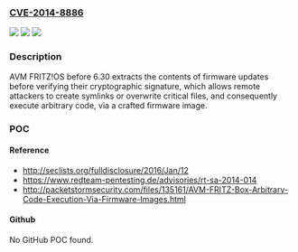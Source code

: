 ### [CVE-2014-8886](https://cve.mitre.org/cgi-bin/cvename.cgi?name=CVE-2014-8886)
![](https://img.shields.io/static/v1?label=Product&message=n%2Fa&color=blue)
![](https://img.shields.io/static/v1?label=Version&message=n%2Fa&color=blue)
![](https://img.shields.io/static/v1?label=Vulnerability&message=n%2Fa&color=brighgreen)

### Description

AVM FRITZ!OS before 6.30 extracts the contents of firmware updates before verifying their cryptographic signature, which allows remote attackers to create symlinks or overwrite critical files, and consequently execute arbitrary code, via a crafted firmware image.

### POC

#### Reference
- http://seclists.org/fulldisclosure/2016/Jan/12
- https://www.redteam-pentesting.de/advisories/rt-sa-2014-014
- http://packetstormsecurity.com/files/135161/AVM-FRITZ-Box-Arbitrary-Code-Execution-Via-Firmware-Images.html

#### Github
No GitHub POC found.

